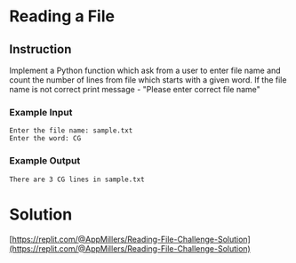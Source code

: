 # Reading a File
## Instruction
Implement a Python function which ask from a user to enter file name and count the 
number of lines from file which starts with a given word. If the file name is not correct print message - "Please enter correct file name"
### Example Input 

```
Enter the file name: sample.txt
Enter the word: CG
```

### Example Output 

```
There are 3 CG lines in sample.txt
```



# Solution

[https://replit.com/@AppMillers/Reading-File-Challenge-Solution](https://replit.com/@AppMillers/Reading-File-Challenge-Solution)